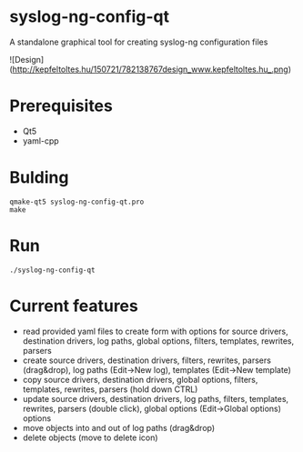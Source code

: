 # syslog-ng-config-qt
A standalone graphical tool for creating syslog-ng configuration files

![Design]
(http://kepfeltoltes.hu/150721/782138767design_www.kepfeltoltes.hu_.png)

# Prerequisites
- Qt5
- yaml-cpp

# Bulding
```
qmake-qt5 syslog-ng-config-qt.pro
make
```

# Run
```
./syslog-ng-config-qt
```

# Current features
- read provided yaml files to create form with options for source drivers, destination drivers, log paths, global options, filters, templates, rewrites, parsers
- create source drivers, destination drivers, filters, rewrites, parsers (drag&drop), log paths (Edit->New log), templates (Edit->New template)
- copy source drivers, destination drivers, global options, filters, templates, rewrites, parsers (hold down CTRL)
- update source drivers, destination drivers, log paths, filters, templates, rewrites, parsers (double click), global options (Edit->Global options) options
- move objects into and out of log paths (drag&drop)
- delete objects (move to delete icon)

